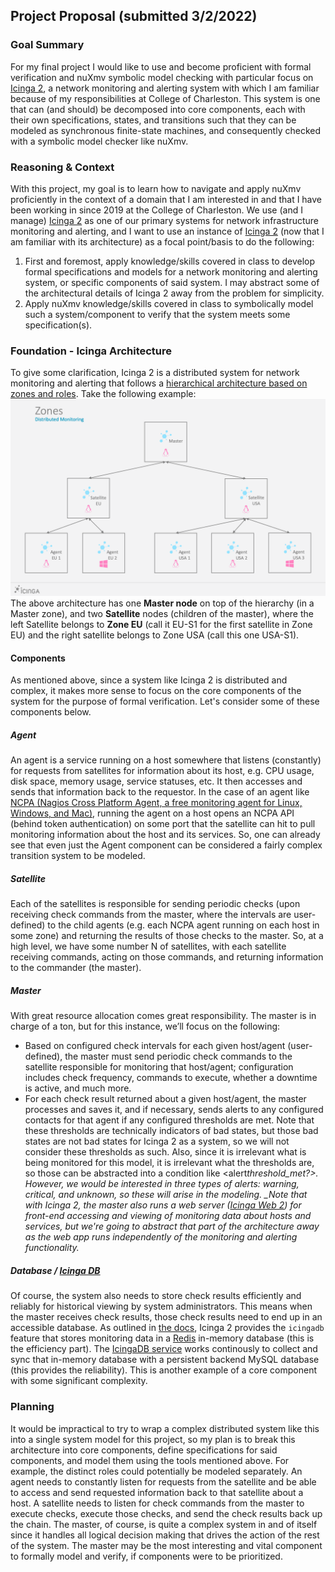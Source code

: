 ## Project Proposal (submitted 3/2/2022)

### Goal Summary

For my final project I would like to use and become proficient with formal verification and nuXmv symbolic model checking with particular focus on [Icinga 2](https://icinga.com/docs/icinga-2/latest/doc/01-about/), a network monitoring and alerting system with which I am familiar because of my responsibilities at College of Charleston. This system is one that can (and should) be decomposed into core components, each with their own specifications, states, and transitions such that they can be modeled as synchronous finite-state machines, and consequently checked with a symbolic model checker like nuXmv.

### Reasoning & Context

With this project, my goal is to learn how to navigate and apply nuXmv proficiently in the context of a domain that I am interested in and that I have been working in since 2019 at the College of Charleston. We use (and I manage) [Icinga 2](https://icinga.com/docs/icinga-2/latest/doc/01-about/) as one of our primary systems for network infrastructure monitoring and alerting, and I want to use an instance of [Icinga 2](https://icinga.com/docs/icinga-2/latest/doc/01-about/) (now that I am familiar with its architecture) as a focal point/basis to do the following:

1. First and foremost, apply knowledge/skills covered in class to develop formal specifications and
   models for a network monitoring and alerting system, or specific components of said system. I may
   abstract some of the architectural details of Icinga 2 away from the problem for simplicity.
2. Apply nuXmv knowledge/skills covered in class to symbolically model such a system/component to
   verify that the system meets some specification(s).

### Foundation - Icinga Architecture

To give some clarification, Icinga 2 is a distributed system for network monitoring and alerting that follows a [hierarchical architecture based on zones and roles](https://icinga.com/docs/icinga-2/latest/doc/06-distributed-monitoring/). Take the following example:
![Icinga 2 distributed monitoring & zones](img/icinga2_distributed_monitoring_zones.png)
The above architecture has one **Master node** on top of the hierarchy (in a Master zone), and two **Satellite** nodes (children of the master), where the left Satellite belongs to **Zone EU** (call it EU-S1 for the first satellite in Zone EU) and the right satellite belongs to Zone USA (call this one USA-S1).

#### Components

As mentioned above, since a system like Icinga 2 is distributed and complex, it makes more sense to focus on the core components of the system for the purpose of formal verification. Let's consider some of these components below.

##### Agent

An agent is a service running on a host somewhere that listens (constantly) for requests from satellites
for information about its host, e.g. CPU usage, disk space, memory usage, service statuses, etc. It then
accesses and sends that information back to the requestor. In the case of an agent like [NCPA (Nagios Cross Platform Agent, a free monitoring agent for Linux, Windows, and Mac)](https://www.nagios.org/ncpa/), running the agent on a host opens an NCPA API (behind token authentication) on some port that the satellite can hit to pull monitoring information about the host and its services. So, one can already see that even just the Agent component can be considered a fairly complex transition system to be modeled.

##### Satellite

Each of the satellites is responsible for sending periodic checks (upon receiving check commands from
the master, where the intervals are user-defined) to the child agents (e.g. each NCPA agent running on each host in some zone) and returning the results of those checks to the master. So, at a high level, we have some number N of satellites, with each satellite receiving commands, acting on those commands, and returning information to the commander (the master).

##### Master

With great resource allocation comes great responsibility. The master is in charge of a ton, but for this
instance, we’ll focus on the following:

- Based on configured check intervals for each given host/agent (user-defined), the master must send
  periodic check commands to the satellite responsible for monitoring that host/agent; configuration includes check frequency, commands to execute, whether a downtime is active, and much more.
- For each check result returned about a given host/agent, the master processes and saves it, and if
  necessary, sends alerts to any configured contacts for that agent if any configured thresholds are met.
  Note that these thresholds are technically indicators of bad states, but those bad states are not bad
  states for Icinga 2 as a system, so we will not consider these thresholds as such. Also, since it is irrelevant
  what is being monitored for this model, it is irrelevant what the thresholds are, so those can be
  abstracted into a condition like <alert*threshold_met?>. However, we would be interested in three types
  of alerts: warning, critical, and unknown, so these will arise in the modeling. \_Note that with Icinga 2, the master also runs a web server ([Icinga Web 2](https://icinga.com/docs/icinga-web-2/latest/doc/01-About/#:~:text=Icinga%20Web%202%20is%20a,and%20easily%20extensible%20with%20modules.)) for front-end accessing and viewing of monitoring data about hosts and services, but we're going to abstract that part of the architecture away as the web app runs independently of the monitoring and alerting functionality.*

##### Database / [Icinga DB](https://icinga.com/docs/icinga-2/latest/doc/14-features/#icinga-db)

Of course, the system also needs to store check results efficiently and reliably for historical viewing by system administrators. This means when the master receives check results, those check results need to end up in an accessible database. As outlined in [the docs](https://icinga.com/docs/icinga-2/latest/doc/14-features/#icinga-db), Icinga 2 provides the `icingadb` feature that stores monitoring data in a [Redis](https://redis.io) in-memory database (this is the efficiency part). The [IcingaDB service](https://github.com/icinga/icingadb) works continously to collect and sync that in-memory database with a persistent backend MySQL database (this provides the reliability). This is another example of a core component with some significant complexity.

### Planning

It would be impractical to try to wrap a complex distributed system like this into a single system model
for this project, so my plan is to break this architecture into core components, define specifications for
said components, and model them using the tools mentioned above. For example, the distinct roles
could potentially be modeled separately. An agent needs to constantly listen for requests from the
satellite and be able to access and send requested information back to that satellite about a host. A
satellite needs to listen for check commands from the master to execute checks, execute those checks,
and send the check results back up the chain. The master, of course, is quite a complex system in and of itself since it
handles all logical decision making that drives the action of the rest of the system. The master may be
the most interesting and vital component to formally model and verify, if components were to be
prioritized.
